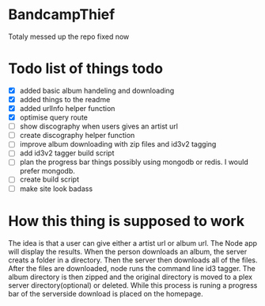 BandcampThief
=============
Totaly messed up the repo fixed now

# Todo list of things todo
- [x] added basic album handeling and downloading
- [x] added things to the readme
- [x] added urlInfo helper function
- [x] optimise query route
- [ ] show discography when users gives an artist url
- [ ] create discography helper function
- [ ] improve album downloading with zip files and id3v2 tagging
- [ ] add id3v2 tagger build script
- [ ] plan the progress bar things possibly using mongodb or redis. I would prefer mongodb.
- [ ] create build script
- [ ] make site look badass

# How this thing is supposed to work
The idea is that a user can give either a artist url or album url. The Node app will display the results. When the person downloads an album, the server creats a folder in a directory. Then the server then downloads all of the files. After the files are downloaded, node runs the command line id3 tagger. The album directory is then zipped and the original directory is moved to a plex server directory(optional) or deleted. While this process is runing a progress bar of the serverside download is placed on the homepage.
